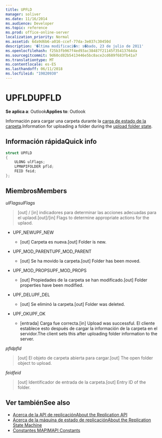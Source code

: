 ```yaml
---
title: UPFLD
manager: soliver
ms.date: 11/16/2014
ms.audience: Developer
ms.topic: reference
ms.prod: office-online-server
localization_priority: Normal
ms.assetid: 6da9d6b6-a016-ccef-77da-3e037c30450d
description: '�ltima modificaci�n: s�bado, 23 de julio de 2011'
ms.openlocfilehash: f25b3fb967f4ed93ac38487f21145f35413764da
ms.sourcegitcommit: 9d60cd82b5413446e5bc8ace2cd689f683fb41a7
ms.translationtype: MT
ms.contentlocale: es-ES
ms.lasthandoff: 06/11/2018
ms.locfileid: "19820930"
---
```

# <a name="upfld"></a><span data-ttu-id="77517-103">UPFLD</span><span class="sxs-lookup"><span data-stu-id="77517-103">UPFLD</span></span>

<span data-ttu-id="77517-104">**Se aplica a**: Outlook</span><span class="sxs-lookup"><span data-stu-id="77517-104">**Applies to**: Outlook</span></span> 
  
<span data-ttu-id="77517-105">Información para cargar una carpeta durante la [carga de estado de la carpeta](upload-folder-state.md).</span><span class="sxs-lookup"><span data-stu-id="77517-105">Information for uploading a folder during the [upload folder state](upload-folder-state.md).</span></span>
  
## <a name="quick-info"></a><span data-ttu-id="77517-106">Información rápida</span><span class="sxs-lookup"><span data-stu-id="77517-106">Quick info</span></span>

```cpp
struct UPFLD 
{ 
    ULONG ulFlags; 
    LPMAPIFOLDER pfld; 
    FEID feid; 
}; 

```

## <a name="members"></a><span data-ttu-id="77517-107">Miembros</span><span class="sxs-lookup"><span data-stu-id="77517-107">Members</span></span>

<span data-ttu-id="77517-108">_ulFlags_</span><span class="sxs-lookup"><span data-stu-id="77517-108">_ulFlags_</span></span>
  
>  <span data-ttu-id="77517-109">[out] / [in] indicadores para determinar las acciones adecuadas para el uplaod.</span><span class="sxs-lookup"><span data-stu-id="77517-109">[out]/[in] Flags to determine appropriate actions for the uplaod.</span></span> 
    
  - <span data-ttu-id="77517-110">UPF_NEW</span><span class="sxs-lookup"><span data-stu-id="77517-110">UPF_NEW</span></span>
    
    - <span data-ttu-id="77517-111">[out] Carpeta es nueva.</span><span class="sxs-lookup"><span data-stu-id="77517-111">[out] Folder is new.</span></span>
    
  - <span data-ttu-id="77517-112">UPF_MOD_PARENT</span><span class="sxs-lookup"><span data-stu-id="77517-112">UPF_MOD_PARENT</span></span>
    
    - <span data-ttu-id="77517-113">[out] Se ha movido la carpeta.</span><span class="sxs-lookup"><span data-stu-id="77517-113">[out] Folder has been moved.</span></span>
    
  - <span data-ttu-id="77517-114">UPF_MOD_PROPS</span><span class="sxs-lookup"><span data-stu-id="77517-114">UPF_MOD_PROPS</span></span>
    
    - <span data-ttu-id="77517-115">[out] Propiedades de la carpeta se han modificado.</span><span class="sxs-lookup"><span data-stu-id="77517-115">[out] Folder properties have been modified.</span></span>
    
  - <span data-ttu-id="77517-116">UPF_DEL</span><span class="sxs-lookup"><span data-stu-id="77517-116">UPF_DEL</span></span>
    
    - <span data-ttu-id="77517-117">[out] Se eliminó la carpeta.</span><span class="sxs-lookup"><span data-stu-id="77517-117">[out] Folder was deleted.</span></span>
    
  - <span data-ttu-id="77517-118">UPF_OK</span><span class="sxs-lookup"><span data-stu-id="77517-118">UPF_OK</span></span>
    
    - <span data-ttu-id="77517-119">[entrada] Carga fue correcta.</span><span class="sxs-lookup"><span data-stu-id="77517-119">[in] Upload was successful.</span></span> <span data-ttu-id="77517-120">El cliente establece esto después de cargar la información de la carpeta en el servidor.</span><span class="sxs-lookup"><span data-stu-id="77517-120">The client sets this after uploading folder information to the server.</span></span>
    
<span data-ttu-id="77517-121">_pfld_</span><span class="sxs-lookup"><span data-stu-id="77517-121">_pfld_</span></span>
  
> <span data-ttu-id="77517-122">[out] El objeto de carpeta abierta para cargar.</span><span class="sxs-lookup"><span data-stu-id="77517-122">[out] The open folder object to upload.</span></span>
    
<span data-ttu-id="77517-123">_feid_</span><span class="sxs-lookup"><span data-stu-id="77517-123">_feid_</span></span>
  
> <span data-ttu-id="77517-124">[out] Identificador de entrada de la carpeta.</span><span class="sxs-lookup"><span data-stu-id="77517-124">[out] Entry ID of the folder.</span></span>
    
## <a name="see-also"></a><span data-ttu-id="77517-125">Ver también</span><span class="sxs-lookup"><span data-stu-id="77517-125">See also</span></span>

- [<span data-ttu-id="77517-126">Acerca de la API de replicación</span><span class="sxs-lookup"><span data-stu-id="77517-126">About the Replication API</span></span>](about-the-replication-api.md) 
- [<span data-ttu-id="77517-127">Acerca de la máquina de estado de replicación</span><span class="sxs-lookup"><span data-stu-id="77517-127">About the Replication State Machine</span></span>](about-the-replication-state-machine.md)
- [<span data-ttu-id="77517-128">Constantes MAPI</span><span class="sxs-lookup"><span data-stu-id="77517-128">MAPI Constants</span></span>](mapi-constants.md)

